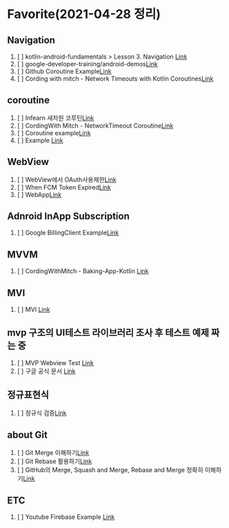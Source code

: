 # Favorite(2021-04-28 정리)

## Navigation

1. [ ] kotlin-android-fundamentals > Lesson 3. Navigation [Link](https://github.com/google-developer-training/android-kotlin-fundamentals-starter-apps/tree/master/AndroidTrivia-Starter)
1. [ ] google-developer-training/android-demos[Link](https://medium.com/androiddevelopers/navigation-conditional-navigation-e82d7e4905f0)
1. [ ] Github Coroutine Example[Link](https://devlopsquare.tistory.com/11)
1. [ ] Cording with mitch - Network Timeouts with Kotlin Coroutines[Link](https://www.youtube.com/watch?v=cu0_fHFQGbM&list=PLgCYzUzKIBE_PFBRHFB_aL5stMQg3smhL&index=2)

## coroutine

1. [ ] Infearn 새차원 코루틴[Link](https://www.inflearn.com/course/%EC%83%88%EC%B0%A8%EC%9B%90-%EC%BD%94%ED%8B%80%EB%A6%B0-%EC%BD%94%EB%A3%A8%ED%8B%B4#)
1. [ ] CordingWith Mitch - NetworkTimeout Coroutine[Link](https://www.youtube.com/watch?v=cu0_fHFQGbM&list=PLgCYzUzKIBE_PFBRHFB_aL5stMQg3smhL&index=2)
1. [ ] Coroutine example[Link](https://tourspace.tistory.com/150?category=797357)
1. [ ] Example [Link](https://github.com/andreabresolin/KotlinCoroutinesExamples)

## WebView

1. [ ] WebView에서 OAuth사용제한[Link](https://developers-kr.googleblog.com/2016/08/modernizing-oauth-interactions-in-native-apps.html)
1. [ ] When FCM Token Expired[Link](https://stackoverflow.com/questions/41982619/when-does-a-fcm-token-expire)
1. [ ] WebApp[Link](https://github.com/hackstarsj/AndroidWebApp)

## Adnroid InApp Subscription

1. [ ] Google BillingClient Example[Link](https://github.com/android/play-billing-samples)

## MVVM

1. [ ] CordingWithMitch - Baking-App-Kotlin [Link](https://github.com/mitchtabian/Baking-App-Kotlin)

## MVI

1. [ ] MVI [Link](https://github.com/mitchtabian/UI-Communication-with-MVI/blob/master/app/src/main/java/com/codingwithmitch/viewextensions/ui/BaseActivity.kt)

## mvp 구조의 UI테스트 라이브러리 조사 후 테스트 예제 짜는 중

1. [ ] MVP Webview Test [Link](https://thdev.tech/androiddev/2016/08/16/Android-WebView-TestCode/)
1. [ ] 구글 공식 문서 [Link](https://github.com/android/testing-samples)

## 정규표현식

1. [ ] 정규식 검증[Link](https://regexr.com/56j44)

## about Git

1. [ ] Git Merge 이해하기[Link](https://im-developer.tistory.com/182)
1. [ ] Git Rebase 활용하기[Link](https://velog.io/@godori/Git-Rebase)
1. [ ] GitHub의 Merge, Squash and Merge, Rebase and Merge 정확히 이해하기[Link](https://meetup.toast.com/posts/122)

## ETC

1. [ ] Youtube Firebase Example [Link](https://www.youtube.com/watch?v=1lT0ZliubU0)

